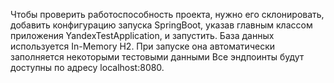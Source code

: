 Чтобы проверить работоспособность проекта, нужно его склонировать, добавить конфигурацию запуска SpringBoot, указав главным классом приложения YandexTestApplication, и запустить.
База данных используется In-Memory H2. При запуске она автоматически заполняется некоторыми тестовыми данными
Все эндпоинты будут доступны по адресу localhost:8080.
